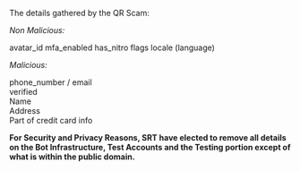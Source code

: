 The details gathered by the QR Scam:

*Non Malicious:*

avatar_id 
mfa_enabled
has_nitro
flags
locale (language)

*Malicious:*

phone_number /
email \
verified \
Name \
Address \
Part of credit card info 

**For Security and Privacy Reasons, SRT have elected to remove all details on the Bot Infrastructure, Test Accounts and the Testing portion except of what is within the public domain.**


